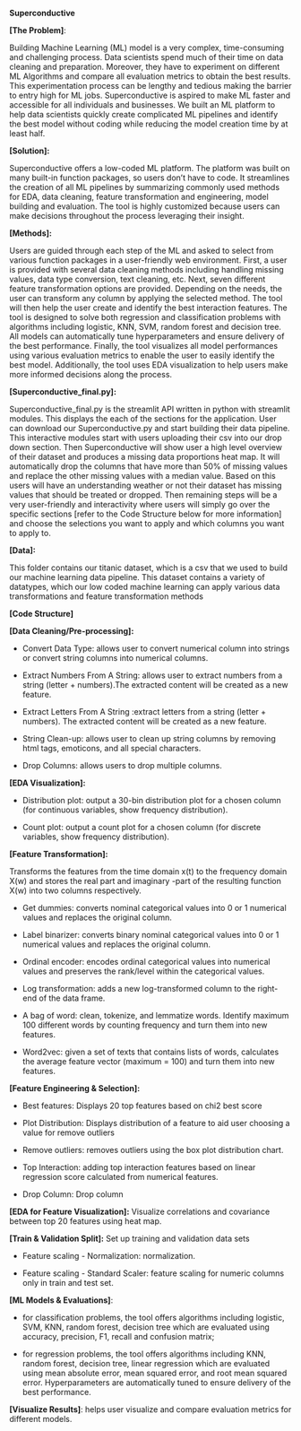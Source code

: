 **Superconductive**

**[The Problem]**:

Building Machine Learning (ML) model is a very complex, time-consuming and challenging process. Data scientists spend much of their time on data cleaning and preparation. Moreover, they have to experiment on different ML Algorithms and compare all evaluation metrics to obtain the best results. This experimentation process can be lengthy and tedious making the barrier to entry high for ML jobs. Superconductive is aspired to make ML faster and accessible for all individuals and businesses. We built an ML platform to help data scientists quickly create complicated ML pipelines and identify the best model without coding while reducing the model creation time by at least half.  

**[Solution]:**

Superconductive offers a low-coded ML platform. The platform was built on many built-in function packages, so users don’t have to code. It streamlines the creation of all ML pipelines by summarizing commonly used methods for EDA, data cleaning, feature transformation and engineering, model building and evaluation. The tool is highly customized because users can make decisions throughout the process leveraging their insight. 

**[Methods]:**

Users are guided through each step of the ML and asked to select from various function packages in a user-friendly web environment. First, a user is provided with several data cleaning methods including handling missing values, data type conversion, text cleaning, etc. Next, seven different feature transformation options are provided. Depending on the needs, the user can transform any column by applying the selected method. The tool will then help the user create and identify the best interaction features. The tool is designed to solve both regression and classification problems with algorithms including logistic, KNN, SVM, random forest and decision tree. All models can automatically tune hyperparameters and ensure delivery of the best performance. Finally, the tool visualizes all model performances using various evaluation metrics to enable the user to easily identify the best model. Additionally, the tool uses EDA visualization to help users make more informed decisions along the process. 

**[Superconductive_final.py]:**

Superconductive_final.py is the streamlit API written in python with streamlit modules. This displays the each of the sections for the application. User can download our Superconductive.py and start building their data pipeline. This interactive modules start with users uploading their csv into our drop down section. Then Superconductive will  show user a high level overview of their dataset and produces a missing data proportions heat map. It will automatically drop the columns that have more than 50% of missing values and replace the other missing values with a median value. Based on this users will have an understanding weather or not their dataset has missing values that should be treated or dropped. Then remaining steps will be a very user-friendly and interactivity where users will simply go over the specific sections [refer to the Code Structure below for more information] and choose the selections you want to apply and which columns you want to apply to. 

**[Data]:**

This folder contains our titanic dataset, which is a csv that we used to build our machine learning data pipeline. This dataset contains a variety of datatypes, which our low coded machine learning can apply various data transformations and feature transformation methods

**[Code Structure]**

**[Data Cleaning/Pre-processing]:**

- Convert Data Type: allows user to convert numerical column into strings or convert string columns into numerical columns.

- Extract Numbers From A String: allows user to extract numbers from a string (letter + numbers).The extracted content will be created as a new feature. 

- Extract Letters From A String :extract letters from a string (letter + numbers). The extracted content will be created as a new feature. 

- String Clean-up: allows user to clean up string columns by removing html tags, emoticons, and all special characters. 

- Drop Columns: allows users to drop multiple columns. 

**[EDA Visualization]:**

- Distribution plot: output a 30-bin distribution plot for a chosen column (for continuous variables, show frequency distribution).

- Count plot: output a count plot for a chosen column (for discrete variables, show frequency distribution).

**[Feature Transformation]:**

Transforms the features from the time domain x(t) to the frequency domain X(w) and stores the real part and imaginary -part of the resulting function X(w) into two columns respectively.

- Get dummies: converts nominal categorical values into 0 or 1 numerical values and replaces the original column. 
 
- Label binarizer: converts binary nominal categorical values into 0 or 1 numerical values and replaces the original column.

- Ordinal encoder: encodes ordinal categorical values into numerical values and preserves the rank/level within the categorical values.

- Log transformation: adds a new log-transformed column to the right-end of the data frame.

- A bag of word: clean, tokenize, and lemmatize words. Identify maximum 100 different words by counting frequency and turn them into new features.  

- Word2vec: given a set of texts that contains lists of words, calculates the average feature vector (maximum = 100) and turn them into new features. 

**[Feature Engineering & Selection]:**

- Best features:  Displays 20 top features based on chi2 best score

- Plot Distribution: Displays distribution of a feature to aid user choosing a value for remove outliers

- Remove outliers: removes outliers using the box plot distribution chart.

- Top Interaction: adding top interaction features based on linear regression score calculated from numerical features.

- Drop Column: Drop column

**[EDA for Feature Visualization]:**
Visualize correlations and covariance between top 20 features using heat map.

**[Train & Validation Split]:** 
Set up training and validation data sets

- Feature scaling - Normalization: normalization.

- Feature scaling - Standard Scaler: feature scaling for numeric columns only in train and test set.

**[ML Models & Evaluations]**:  

- for classification problems, the tool offers algorithms including logistic, SVM, KNN, random forest, decision tree which are evaluated using accuracy, precision, F1, recall and confusion matrix; 

- for regression problems, the tool offers algorithms including KNN, random forest, decision tree, linear regression which are evaluated using mean absolute error, mean squared error, and root mean squared error. Hyperparameters are automatically tuned to ensure delivery of the best performance.

**[Visualize Results]**: 
helps user visualize and compare evaluation metrics for different models. 
